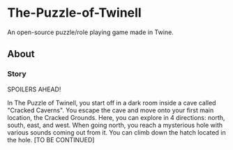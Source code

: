 # The-Puzzle-of-Twinell
An open-source puzzle/role playing game made in Twine.

## About
### Story
SPOILERS AHEAD!




In The Puzzle of Twinell, you start off in a dark room inside a cave called "Cracked Caverns". You escape the cave and move onto your first main location, the Cracked Grounds. Here, you can explore in 4 directions: north, south, east, and west. When going north, you reach a mysterious hole with various sounds coming out from it. You can climb down the hatch located in the hole. [TO BE CONTINUED]
